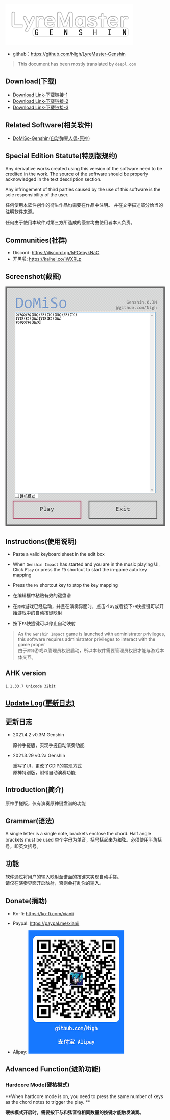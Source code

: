 ![](logo.png)

- github：https://github.com/Nigh/LyreMaster-Genshin

> This document has been mostly translated by `deepl.com`

## Download(下载)

- [Download Link-下载链接-1](https://download.fastgit.org/Nigh/LyreMaster-Genshin/releases/latest/download/LyreMasterGenshin.zip)
- [Download Link-下载链接-2](https://github.com/Nigh/LyreMaster-Genshin/releases/latest/download/LyreMasterGenshin.zip)
- [Download Link-下载链接-3](https://github.com.cnpmjs.org/Nigh/LyreMaster-Genshin/releases/latest/download/LyreMasterGenshin.zip)

## Related Software(相关软件)
- [DoMiSo-Genshin(自动弹琴人偶-原神)](https://github.com/Nigh/DoMiSo-genshin)

Special Edition Statute(特别版规约)
------------------
Any derivative works created using this version of the software need to be credited in the work.
The source of the software should be properly acknowledged in the text description section.

Any infringement of third parties caused by the use of this software is the sole responsibility of the user.

任何使用本软件创作的衍生作品均需要在作品中注明。
并在文字描述部分恰当的注明软件来源。

任何由于使用本软件对第三方所造成的侵害均由使用者本人负责。

## Communities(社群)
- Discord: https://discord.gg/5PCebykNaC
- 开黑啦: https://kaihei.co/IWXRLp

## Screenshot(截图)

![](assets/screenshot.png)

Instructions(使用说明)
------------------

- Paste a valid keyboard sheet in the edit box
- When `Genshin Impact` has started and you are in the music playing UI, Click `Play` or press the `F9` shortcut to start the in-game auto key mapping
- Press the `F8` shortcut key to stop the key mapping



- 在编辑框中粘贴有效的键盘谱
- 在`原神`游戏已经启动，并且在演奏界面时，点击`Play`或者按下`F9`快捷键可以开始游戏中的自动按键映射
- 按下`F8`快捷键可以停止自动映射



> As the `Genshin Impact` game is launched with administrator privileges, this software requires administrator privileges to interact with the game proper  
> 由于`原神`游戏以管理员权限启动，所以本软件需要管理员权限才能与游戏本体交互。

## AHK version

`1.1.33.7 Unicode 32bit`


[Update Log(更新日志)](changes.md)
------------------

更新日志
------------------
- 2021.4.2 v0.3M Genshin

  原神手搓版，实现手搓自动演奏功能

- 2021.3.29 v0.2a Genshin

  重写了UI，更改了GDIP的实现方式  
  原神特别版，附带自动演奏功能

Introduction(简介)
------------------
原神手搓版，仅有演奏原神键盘谱的功能

Grammar(语法)
------------------

A single letter is a single note, brackets enclose the chord. Half angle brackets must be used
单个字母为单音，括号括起来为和弦。必须使用半角括号，即英文括号。

功能
------------------
软件通过将用户的输入映射至谱面的按键来实现自动手搓。  
请仅在演奏界面开启映射，否则会打乱你的输入。

Donate(捐助)
------------------

- Ko-fi: https://ko-fi.com/xianii
- Paypal: https://paypal.me/xianii

- Alipay: ![](assets/alipay.jpg)

## Advanced Function(进阶功能)

### Hardcore Mode(硬核模式)

**When hardcore mode is on, you need to press the same number of keys as the chord notes to trigger the play. **

**硬核模式开启时，需要按下与和弦音符相同数量的按键才能触发演奏。**

